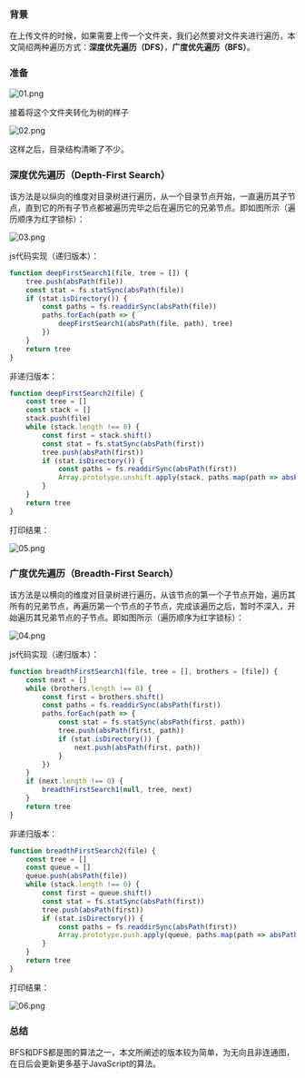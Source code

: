 ### 背景

在上传文件的时候，如果需要上传一个文件夹，我们必然要对文件夹进行遍历，本文简绍两种遍历方式：**深度优先遍历（DFS）**，**广度优先遍历（BFS）**。

### 准备

![01.png](./assets/04/01.png)



接着将这个文件夹转化为树的样子

![02.png](./assets/04/02.png)

这样之后，目录结构清晰了不少。

### 深度优先遍历（Depth-First Search）

该方法是以纵向的维度对目录树进行遍历，从一个目录节点开始，一直遍历其子节点，直到它的所有子节点都被遍历完毕之后在遍历它的兄弟节点。即如图所示（遍历顺序为红字锁标）：

![03.png](./assets/04/03.png)

js代码实现（递归版本）：

```javascript
function deepFirstSearch1(file, tree = []) {
    tree.push(absPath(file))
    const stat = fs.statSync(absPath(file))
    if (stat.isDirectory()) {
        const paths = fs.readdirSync(absPath(file))
        paths.forEach(path => {
            deepFirstSearch1(absPath(file, path), tree)
        })
    }
    return tree
}
```

非递归版本：

```javascript
function deepFirstSearch2(file) {
    const tree = []
    const stack = []
    stack.push(file)
    while (stack.length !== 0) {
        const first = stack.shift()
        const stat = fs.statSync(absPath(first))
        tree.push(absPath(first))
        if (stat.isDirectory()) {
            const paths = fs.readdirSync(absPath(first))
            Array.prototype.unshift.apply(stack, paths.map(path => absPath(first, path)))
        }
    }
    return tree
}
```

打印结果：

![05.png](./assets/04/05.png)

### 广度优先遍历（Breadth-First Search）

该方法是以横向的维度对目录树进行遍历，从该节点的第一个子节点开始，遍历其所有的兄弟节点，再遍历第一个节点的子节点，完成该遍历之后，暂时不深入，开始遍历其兄弟节点的子节点。即如图所示（遍历顺序为红字锁标）：

![04.png](./assets/04/04.png)

js代码实现（递归版本）：

```javascript
function breadthFirstSearch1(file, tree = [], brothers = [file]) {
    const next = []
    while (brothers.length !== 0) {
        const first = brothers.shift()
        const paths = fs.readdirSync(absPath(first))
        paths.forEach(path => {
            const stat = fs.statSync(absPath(first, path))
            tree.push(absPath(first, path))
            if (stat.isDirectory()) {
                next.push(absPath(first, path))
            }
        })
    }
    if (next.length !== 0) {
        breadthFirstSearch1(null, tree, next)
    }
    return tree
}
```

非递归版本：

```javascript
function breadthFirstSearch2(file) {
    const tree = []
    const queue = []
    queue.push(absPath(file))
    while (stack.length !== 0) {
        const first = queue.shift()
        const stat = fs.statSync(absPath(first))
        tree.push(absPath(first))
        if (stat.isDirectory()) {
            const paths = fs.readdirSync(absPath(first))
            Array.prototype.push.apply(queue, paths.map(path => absPath(first, path)))
        }
    }
    return tree
}
```

打印结果：

![06.png](./assets/04/06.png)

### 总结

BFS和DFS都是图的算法之一，本文所阐述的版本较为简单，为无向且非连通图，在日后会更新更多基于JavaScript的算法。